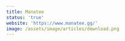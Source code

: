 ```yaml
---
title: Manatee
status: 'true'
website: 'https://www.manatee.gg/'
image: /assets/image/articles/download.png
---
```


